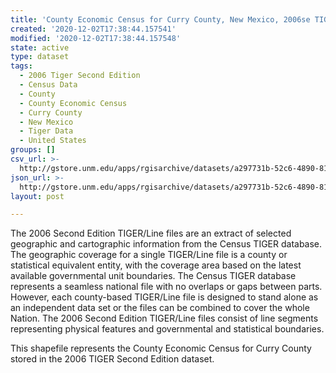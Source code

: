 ```yaml
---
title: 'County Economic Census for Curry County, New Mexico, 2006se TIGER'
created: '2020-12-02T17:38:44.157541'
modified: '2020-12-02T17:38:44.157548'
state: active
type: dataset
tags:
  - 2006 Tiger Second Edition
  - Census Data
  - County
  - County Economic Census
  - Curry County
  - New Mexico
  - Tiger Data
  - United States
groups: []
csv_url: >-
  http://gstore.unm.edu/apps/rgisarchive/datasets/a297731b-52c6-4890-81ce-d16a594ebd2d/tgr2006se_curr_ctyec.derived.csv
json_url: >-
  http://gstore.unm.edu/apps/rgisarchive/datasets/a297731b-52c6-4890-81ce-d16a594ebd2d/tgr2006se_curr_ctyec.derived.json
layout: post

---
```

The 2006 Second Edition TIGER/Line files are an extract of selected geographic and cartographic information from the Census TIGER database.  The geographic coverage for a single TIGER/Line file is a county or statistical equivalent entity, with the coverage area based on the latest available governmental unit boundaries. The Census TIGER database represents a seamless national file with no overlaps or gaps between parts.  However, each county-based TIGER/Line file is designed to stand alone as an independent data set or the files can be combined to cover the whole Nation.  The 2006 Second Edition  TIGER/Line files consist of line segments representing physical features and governmental and statistical boundaries.  

This shapefile represents the County Economic Census for Curry County stored in the 2006 TIGER Second Edition dataset.
